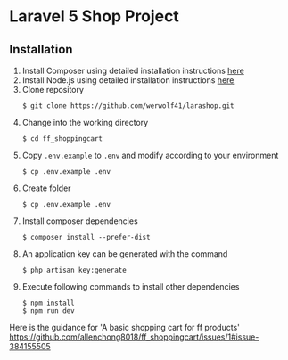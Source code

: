 <h1>Laravel 5 Shop Project</h1>
<h2>Installation</h2>
<ol>
<li>Install Composer using detailed installation instructions <a href="https://getcomposer.org/doc/00-intro.md#installation-linux-unix-osx" rel="nofollow">here</a></li>
<li>Install Node.js using detailed installation instructions <a href="https://nodejs.org/en/download/package-manager/" rel="nofollow">here</a></li>
<li>Clone repository
<pre><code>$ git clone https://github.com/werwolf41/larashop.git
</code></pre>
</li>
<li>Change into the working directory
<pre><code>$ cd ff_shoppingcart
</code></pre>
</li>
<li>Copy <code>.env.example</code> to <code>.env</code> and modify according to your environment
<pre><code>$ cp .env.example .env
</code></pre>
</li>
<li>Create folder
<pre><code>$ cp .env.example .env 
</code></pre>
</li>
<li>Install composer dependencies
<pre><code>$ composer install --prefer-dist
</code></pre>
</li>
<li>An application key can be generated with the command
<pre><code>$ php artisan key:generate
</code></pre>
</li>
<li>Execute following commands to install other dependencies
<pre><code>$ npm install
$ npm run dev
</code></pre>
</li>
</ol>

Here is the guidance for 'A basic shopping cart for ff products'
https://github.com/allenchong8018/ff_shoppingcart/issues/1#issue-384155505
